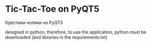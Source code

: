 # Tic-Tac-Toe on PyQT5
Крестики нолики на PyQT5



designed in python, therefore, to use the application, python must be downloaded (and libraries in the requirements.txt)
